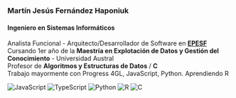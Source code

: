 ### Martín Jesús Fernández Haponiuk

#### Ingeniero en Sistemas Informáticos

Analista Funcional - Arquitecto/Desarrollador de Software en **[EPESF](https://www.epe.santafe.gov.ar)**  
Cursando 1er año de la **Maestría en Explotación de Datos y Gestión del Conocimiento** - Universidad Austral  
Profesor de **Algoritmos y Estructuras de Datos** / **C**  
Trabajo mayormente con Progress 4GL, JavaScript, Python. Aprendiendo R

![JavaScript](https://img.shields.io/badge/javascript-%23323330.svg?style=for-the-badge&logo=javascript&logoColor=%23F7DF1E)
![TypeScript](https://img.shields.io/badge/typescript-%23007ACC.svg?style=for-the-badge&logo=typescript&logoColor=white)
![Python](https://img.shields.io/badge/python-3670A0?style=for-the-badge&logo=python&logoColor=ffdd54)
![R](https://img.shields.io/badge/r-%23276DC3.svg?style=for-the-badge&logo=r&logoColor=white)
![C](https://img.shields.io/badge/c-%2300599C.svg?style=for-the-badge&logo=c&logoColor=white)
